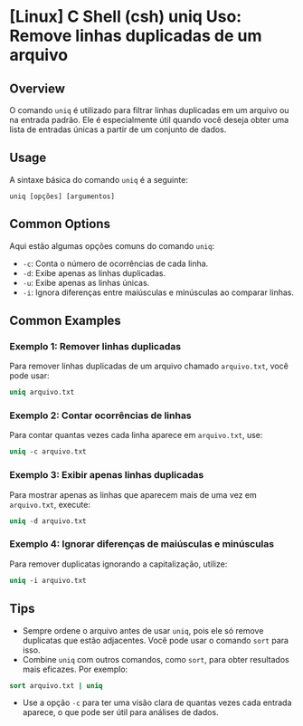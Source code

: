# [Linux] C Shell (csh) uniq Uso: Remove linhas duplicadas de um arquivo

## Overview
O comando `uniq` é utilizado para filtrar linhas duplicadas em um arquivo ou na entrada padrão. Ele é especialmente útil quando você deseja obter uma lista de entradas únicas a partir de um conjunto de dados.

## Usage
A sintaxe básica do comando `uniq` é a seguinte:

```
uniq [opções] [argumentos]
```

## Common Options
Aqui estão algumas opções comuns do comando `uniq`:

- `-c`: Conta o número de ocorrências de cada linha.
- `-d`: Exibe apenas as linhas duplicadas.
- `-u`: Exibe apenas as linhas únicas.
- `-i`: Ignora diferenças entre maiúsculas e minúsculas ao comparar linhas.

## Common Examples

### Exemplo 1: Remover linhas duplicadas
Para remover linhas duplicadas de um arquivo chamado `arquivo.txt`, você pode usar:

```csh
uniq arquivo.txt
```

### Exemplo 2: Contar ocorrências de linhas
Para contar quantas vezes cada linha aparece em `arquivo.txt`, use:

```csh
uniq -c arquivo.txt
```

### Exemplo 3: Exibir apenas linhas duplicadas
Para mostrar apenas as linhas que aparecem mais de uma vez em `arquivo.txt`, execute:

```csh
uniq -d arquivo.txt
```

### Exemplo 4: Ignorar diferenças de maiúsculas e minúsculas
Para remover duplicatas ignorando a capitalização, utilize:

```csh
uniq -i arquivo.txt
```

## Tips
- Sempre ordene o arquivo antes de usar `uniq`, pois ele só remove duplicatas que estão adjacentes. Você pode usar o comando `sort` para isso.
- Combine `uniq` com outros comandos, como `sort`, para obter resultados mais eficazes. Por exemplo: 

```csh
sort arquivo.txt | uniq
```

- Use a opção `-c` para ter uma visão clara de quantas vezes cada entrada aparece, o que pode ser útil para análises de dados.